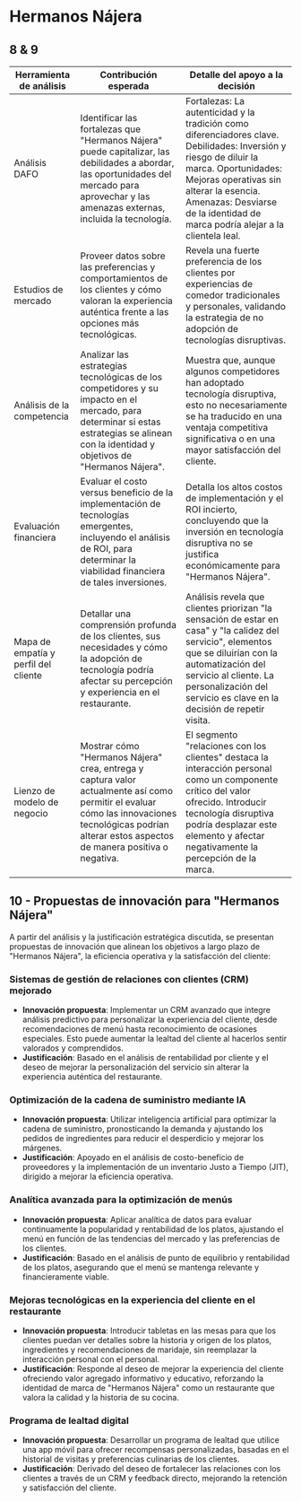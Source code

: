 # Hermanos Nájera

## 8 & 9

|Herramienta de análisis|Contribución esperada|Detalle del apoyo a la decisión|
|-|-|-|
Análisis DAFO|Identificar las fortalezas que "Hermanos Nájera" puede capitalizar, las debilidades a abordar, las oportunidades del mercado para aprovechar y las amenazas externas, incluida la tecnología.|Fortalezas: La autenticidad y la tradición como diferenciadores clave. Debilidades: Inversión y riesgo de diluir la marca. Oportunidades: Mejoras operativas sin alterar la esencia. Amenazas: Desviarse de la identidad de marca podría alejar a la clientela leal.
Estudios de mercado|Proveer datos sobre las preferencias y comportamientos de los clientes y cómo valoran la experiencia auténtica frente a las opciones más tecnológicas.|Revela una fuerte preferencia de los clientes por experiencias de comedor tradicionales y personales, validando la estrategia de no adopción de tecnologías disruptivas.
Análisis de la competencia|Analizar las estrategias tecnológicas de los competidores y su impacto en el mercado, para determinar si estas estrategias se alinean con la identidad y objetivos de "Hermanos Nájera".|Muestra que, aunque algunos competidores han adoptado tecnología disruptiva, esto no necesariamente se ha traducido en una ventaja competitiva significativa o en una mayor satisfacción del cliente.
Evaluación financiera|Evaluar el costo versus beneficio de la implementación de tecnologías emergentes, incluyendo el análisis de ROI, para determinar la viabilidad financiera de tales inversiones.|Detalla los altos costos de implementación y el ROI incierto, concluyendo que la inversión en tecnología disruptiva no se justifica económicamente para "Hermanos Nájera".
Mapa de empatía y perfil del cliente|Detallar una comprensión profunda de los clientes, sus necesidades y cómo la adopción de tecnología podría afectar su percepción y experiencia en el restaurante.|Análisis revela que clientes priorizan "la sensación de estar en casa" y "la calidez del servicio", elementos que se diluirían con la automatización del servicio al cliente. La personalización del servicio es clave en la decisión de repetir visita.
Lienzo de modelo de negocio|Mostrar cómo "Hermanos Nájera" crea, entrega y captura valor actualmente así como permitir el evaluar cómo las innovaciones tecnológicas podrían alterar estos aspectos de manera positiva o negativa.|El segmento "relaciones con los clientes" destaca la interacción personal como un componente crítico del valor ofrecido. Introducir tecnología disruptiva podría desplazar este elemento y afectar negativamente la percepción de la marca.

## 10 - Propuestas de innovación para "Hermanos Nájera"

A partir del análisis y la justificación estratégica discutida, se presentan propuestas de innovación que alinean los objetivos a largo plazo de "Hermanos Nájera", la eficiencia operativa y la satisfacción del cliente:

### Sistemas de gestión de relaciones con clientes (CRM) mejorado

- **Innovación propuesta**: Implementar un CRM avanzado que integre análisis predictivo para personalizar la experiencia del cliente, desde recomendaciones de menú hasta reconocimiento de ocasiones especiales. Esto puede aumentar la lealtad del cliente al hacerlos sentir valorados y comprendidos.
- **Justificación**: Basado en el análisis de rentabilidad por cliente y el deseo de mejorar la personalización del servicio sin alterar la experiencia auténtica del restaurante.

### Optimización de la cadena de suministro mediante IA

- **Innovación propuesta**: Utilizar inteligencia artificial para optimizar la cadena de suministro, pronosticando la demanda y ajustando los pedidos de ingredientes para reducir el desperdicio y mejorar los márgenes.
- **Justificación**: Apoyado en el análisis de costo-beneficio de proveedores y la implementación de un inventario Justo a Tiempo (JIT), dirigido a mejorar la eficiencia operativa.

### Analítica avanzada para la optimización de menús

- **Innovación propuesta**: Aplicar analítica de datos para evaluar continuamente la popularidad y rentabilidad de los platos, ajustando el menú en función de las tendencias del mercado y las preferencias de los clientes.
- **Justificación**: Basado en el análisis de punto de equilibrio y rentabilidad de los platos, asegurando que el menú se mantenga relevante y financieramente viable.

### Mejoras tecnológicas en la experiencia del cliente en el restaurante

- **Innovación propuesta**: Introducir tabletas en las mesas para que los clientes puedan ver detalles sobre la historia y origen de los platos, ingredientes y recomendaciones de maridaje, sin reemplazar la interacción personal con el personal.
- **Justificación**: Responde al deseo de mejorar la experiencia del cliente ofreciendo valor agregado informativo y educativo, reforzando la identidad de marca de "Hermanos Nájera" como un restaurante que valora la calidad y la historia de su cocina.

### Programa de lealtad digital

- **Innovación propuesta**: Desarrollar un programa de lealtad que utilice una app móvil para ofrecer recompensas personalizadas, basadas en el historial de visitas y preferencias culinarias de los clientes.
- **Justificación**: Derivado del deseo de fortalecer las relaciones con los clientes a través de un CRM y feedback directo, mejorando la retención y satisfacción del cliente.

